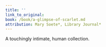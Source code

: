 ```yaml
---
title: ''
link_to_original:
book: /book/a-glimpse-of-scarlet.md
attribution: Mary Soete*, Library Journal*
---
```

A touchingly intimate, human collection.

